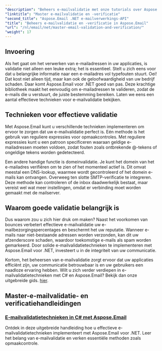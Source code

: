 ```yaml
---
"description": "Beheers e-mailvalidatie met onze tutorials over Aspose.Email voor .NET. Leer effectieve technieken, verificatiemethoden en meer met eenvoudig te volgen handleidingen."
"linktitle": "Master e-mailvalidatie en -verificatie"
"second_title": "Aspose.Email .NET e-mailverwerkings-API"
"title": "Beheers e-mailvalidatie en -verificatie in Aspose.Email"
"url": "/nl/email/net/master-email-validation-and-verification/"
"weight": 17
---
```


## Invoering

Als het gaat om het verwerken van e-mailadressen in uw applicaties, is validatie niet alleen een leuke extra; het is essentieel. Stelt u zich eens voor dat u belangrijke informatie naar een e-mailadres vol typefouten stuurt. Oei! Dat kost niet alleen tijd, maar kan ook de geloofwaardigheid van uw bedrijf schaden. Daar komt Aspose.Email voor .NET goed van pas. Deze krachtige bibliotheek maakt het eenvoudig om e-mailadressen te valideren, zodat de e-mails die u verstuurt, de juiste bestemming bereiken. Laten we eens een aantal effectieve technieken voor e-mailvalidatie bekijken.

## Technieken voor effectieve validatie

Met Aspose.Email kunt u verschillende technieken implementeren om ervoor te zorgen dat uw e-mailvalidatie perfect is. Eén methode is het gebruik van reguliere expressies voor opmaakcontroles. Met reguliere expressies kunt u een patroon specificeren waaraan geldige e-mailadressen moeten voldoen, zodat fouten zoals ontbrekende @-tekens of ongeldige tekens worden gedetecteerd. 

Een andere handige functie is domeinvalidatie. Je kunt het domein van het e-mailadres verifiëren om te zien of het momenteel actief is. Dit omvat meestal een DNS-lookup, waarmee wordt gecontroleerd of het domein e-mails kan ontvangen. Overweeg ten slotte SMTP-verificatie te integreren. Deze methode kan controleren of de inbox daadwerkelijk bestaat, maar vereist wel wat meer instellingen, omdat er verbinding moet worden gemaakt met de mailserver.

## Waarom goede validatie belangrijk is

Dus waarom zou u zich hier druk om maken? Naast het voorkomen van bounces verbetert effectieve e-mailvalidatie uw e-mailbezorgingspercentages en beschermt het uw reputatie. Wanneer e-mails naar niet-bestaande adressen worden verzonden, kan dit uw afzenderscore schaden, waardoor toekomstige e-mails als spam worden gemarkeerd. Door solide e-mailvalidatietechnieken te implementeren met Aspose.Email voor .NET, investeert u in de integriteit van uw communicatie.

Kortom, het beheersen van e-mailvalidatie zorgt ervoor dat uw applicaties efficiënt zijn, uw communicatie betrouwbaar is en uw gebruikers een naadloze ervaring hebben. Wilt u zich verder verdiepen in e-mailvalidatietechnieken met C# en Aspose.Email? Bekijk dan onze uitgebreide gids. [hier](./email-validation-techniques/).


## Master-e-mailvalidatie- en verificatiehandleidingen
### [E-mailvalidatietechnieken in C# met Aspose.Email](./email-validation-techniques/)
Ontdek in deze uitgebreide handleiding hoe u effectieve e-mailvalidatietechnieken implementeert met Aspose.Email voor .NET. Leer het belang van e-mailvalidatie en verken essentiële methoden zoals opmaakcontrole.